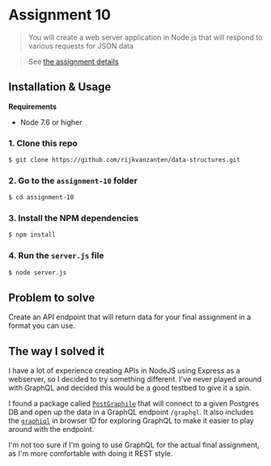 # Assignment 10

> You will create a web server application in Node.js that will respond to various requests for JSON data

> See [the assignment details](https://github.com/visualizedata/data-structures/blob/master/assignments/weekly_assignment_10.md)

## Installation & Usage

**Requirements**  
* Node 7.6 or higher

### 1. Clone this repo

```bash
$ git clone https://github.com/rijkvanzanten/data-structures.git
```

### 2. Go to the `assignment-10` folder

```bash
$ cd assignment-10
```

### 3. Install the NPM dependencies

```bash
$ npm install
```

### 4. Run the `server.js` file

```bash
$ node server.js
```

## Problem to solve

Create an API endpoint that will return data for your final assignment in a format you can use.

## The way I solved it

I have a lot of experience creating APIs in NodeJS using Express as a webserver, so I decided to try something different. I've never played around with GraphQL and decided this would be a good testbed to give it a spin. 

I found a package called [`PostGraphile`](https://www.graphile.org/postgraphile/) that will connect to a given Postgres DB and open up the data in a GraphQL endpoint `/graphql`. It also includes the [`graphiql`](https://github.com/graphql/graphiql) in browser ID for exploring GraphQL to make it easier to play around with the endpoint. 

I'm not too sure if I'm going to use GraphQL for the actual final assignment, as I'm more comfortable with doing it REST style.
